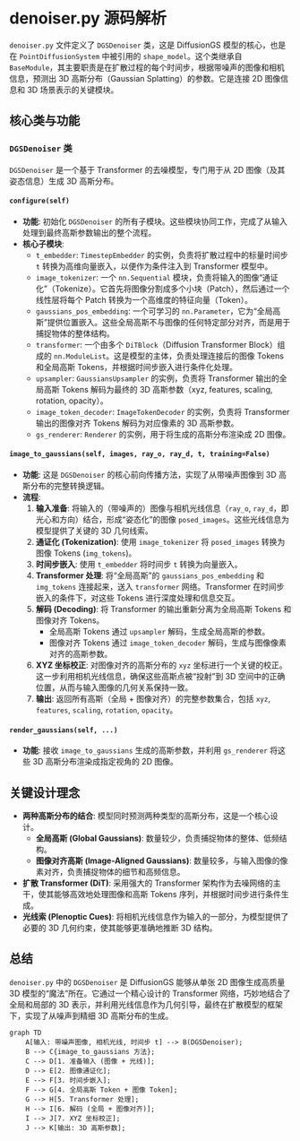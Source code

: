 # denoiser.py 源码解析

`denoiser.py` 文件定义了 `DGSDenoiser` 类，这是 DiffusionGS 模型的核心，也是在 `PointDiffusionSystem` 中被引用的 `shape_model`。这个类继承自 `BaseModule`，其主要职责是在扩散过程的每个时间步，根据带噪声的图像和相机信息，预测出 3D 高斯分布（Gaussian Splatting）的参数。它是连接 2D 图像信息和 3D 场景表示的关键模块。

## 核心类与功能

### `DGSDenoiser` 类

`DGSDenoiser` 是一个基于 Transformer 的去噪模型，专门用于从 2D 图像（及其姿态信息）生成 3D 高斯分布。

#### `configure(self)`

*   **功能**: 初始化 `DGSDenoiser` 的所有子模块。这些模块协同工作，完成了从输入处理到最终高斯参数输出的整个流程。
*   **核心子模块**:
    *   `t_embedder`: `TimestepEmbedder` 的实例，负责将扩散过程中的标量时间步 `t` 转换为高维向量嵌入，以便作为条件注入到 Transformer 模型中。
    *   `image_tokenizer`: 一个 `nn.Sequential` 模块，负责将输入的图像“通证化”（Tokenize）。它首先将图像分割成多个小块（Patch），然后通过一个线性层将每个 Patch 转换为一个高维度的特征向量（Token）。
    *   `gaussians_pos_embedding`: 一个可学习的 `nn.Parameter`，它为“全局高斯”提供位置嵌入。这些全局高斯不与图像的任何特定部分对齐，而是用于捕捉物体的整体结构。
    *   `transformer`: 一个由多个 `DiTBlock`（Diffusion Transformer Block）组成的 `nn.ModuleList`。这是模型的主体，负责处理连接后的图像 Tokens 和全局高斯 Tokens，并根据时间步嵌入进行条件化处理。
    *   `upsampler`: `GaussiansUpsampler` 的实例，负责将 Transformer 输出的全局高斯 Tokens 解码为最终的 3D 高斯参数（xyz, features, scaling, rotation, opacity）。
    *   `image_token_decoder`: `ImageTokenDecoder` 的实例，负责将 Transformer 输出的图像对齐 Tokens 解码为对应像素的 3D 高斯参数。
    *   `gs_renderer`: `Renderer` 的实例，用于将生成的高斯分布渲染成 2D 图像。

#### `image_to_gaussians(self, images, ray_o, ray_d, t, training=False)`

*   **功能**: 这是 `DGSDenoiser` 的核心前向传播方法，实现了从带噪声图像到 3D 高斯分布的完整转换逻辑。
*   **流程**:
    1.  **输入准备**: 将输入的（带噪声的）图像与相机光线信息（`ray_o`, `ray_d`，即光心和方向）结合，形成“姿态化”的图像 `posed_images`。这些光线信息为模型提供了关键的 3D 几何线索。
    2.  **通证化 (Tokenization)**: 使用 `image_tokenizer` 将 `posed_images` 转换为图像 Tokens (`img_tokens`)。
    3.  **时间步嵌入**: 使用 `t_embedder` 将时间步 `t` 转换为向量嵌入。
    4.  **Transformer 处理**: 将“全局高斯”的 `gaussians_pos_embedding` 和 `img_tokens` 连接起来，送入 `transformer` 网络。Transformer 在时间步嵌入的条件下，对这些 Tokens 进行深度处理和信息交互。
    5.  **解码 (Decoding)**: 将 Transformer 的输出重新分离为全局高斯 Tokens 和图像对齐 Tokens。
        *   全局高斯 Tokens 通过 `upsampler` 解码，生成全局高斯的参数。
        *   图像对齐 Tokens 通过 `image_token_decoder` 解码，生成与图像像素对齐的高斯参数。
    6.  **XYZ 坐标校正**: 对图像对齐的高斯分布的 `xyz` 坐标进行一个关键的校正。这一步利用相机光线信息，确保这些高斯点被“投射”到 3D 空间中的正确位置，从而与输入图像的几何关系保持一致。
    7.  **输出**: 返回所有高斯（全局 + 图像对齐）的完整参数集合，包括 `xyz`, `features`, `scaling`, `rotation`, `opacity`。

#### `render_gaussians(self, ...)`

*   **功能**: 接收 `image_to_gaussians` 生成的高斯参数，并利用 `gs_renderer` 将这些 3D 高斯分布渲染成指定视角的 2D 图像。

## 关键设计理念

*   **两种高斯分布的结合**: 模型同时预测两种类型的高斯分布，这是一个核心设计。
    *   **全局高斯 (Global Gaussians)**: 数量较少，负责捕捉物体的整体、低频结构。
    *   **图像对齐高斯 (Image-Aligned Gaussians)**: 数量较多，与输入图像的像素对齐，负责捕捉物体的细节和高频信息。
*   **扩散 Transformer (DiT)**: 采用强大的 Transformer 架构作为去噪网络的主干，使其能够高效地处理图像和高斯 Tokens 序列，并根据时间步进行条件生成。
*   **光线索 (Plenoptic Cues)**: 将相机光线信息作为输入的一部分，为模型提供了必要的 3D 几何约束，使其能够更准确地推断 3D 结构。

## 总结

`denoiser.py` 中的 `DGSDenoiser` 是 DiffusionGS 能够从单张 2D 图像生成高质量 3D 模型的“魔法”所在。它通过一个精心设计的 Transformer 网络，巧妙地结合了全局和局部的 3D 表示，并利用光线信息作为几何引导，最终在扩散模型的框架下，实现了从噪声到精细 3D 高斯分布的生成。

```mermaid
graph TD
    A[输入: 带噪声图像, 相机光线, 时间步 t] --> B(DGSDenoiser);
    B --> C{image_to_gaussians 方法};
    C --> D[1. 准备输入 (图像 + 光线)];
    D --> E[2. 图像通证化];
    E --> F[3. 时间步嵌入];
    F --> G[4. 全局高斯 Token + 图像 Token];
    G --> H[5. Transformer 处理];
    H --> I[6. 解码 (全局 + 图像对齐)];
    I --> J[7. XYZ 坐标校正];
    J --> K[输出: 3D 高斯参数];
```
